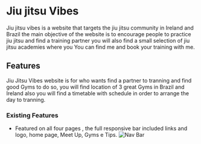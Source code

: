 # Jiu jitsu Vibes

  Jiu jitsu vibes is a website that targets the jiu jitsu community in Ireland and Brazil the main objective of the website is to encourage people to practice jiu jitsu and find a training partner you will also find a small selection of jiu jitsu academies where you You can find me and book your training with me.




  ## Features
  Jiu Jitsu Vibes website is for who wants find a partner to tranning and find good Gyms to do so, you will find location of 3 great Gyms in Brazil and Ireland also you will find a timetable with schedule in order to arrange the day to tranning.

  ### Existing Features
  
  - Featured on all four pages , the full responsive bar included links and logo, home page, Meet Up, Gyms e Tips.
  ![Nav Bar](https://github.com/lucyrush/readme-template/blob/master/media/love_running_nav.png)